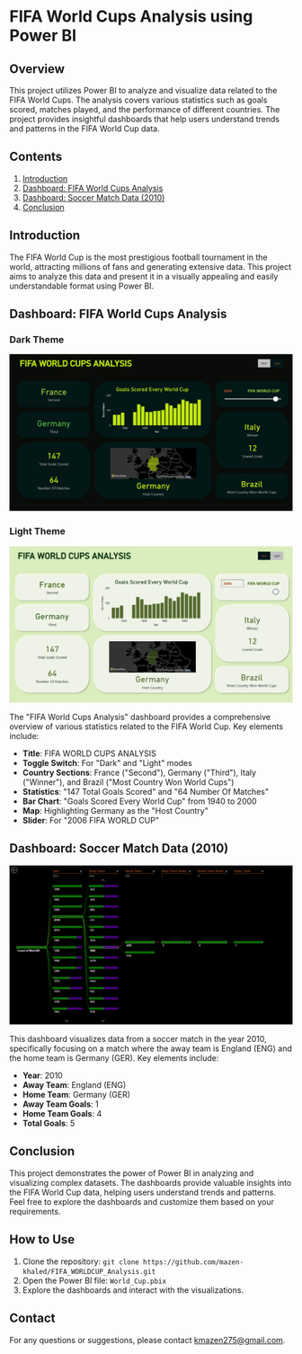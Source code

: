 # FIFA World Cups Analysis using Power BI

## Overview

This project utilizes Power BI to analyze and visualize data related to the FIFA World Cups. The analysis covers various statistics such as goals scored, matches played, and the performance of different countries. The project provides insightful dashboards that help users understand trends and patterns in the FIFA World Cup data.

## Contents

1. [Introduction](#introduction)
2. [Dashboard: FIFA World Cups Analysis](#dashboard-fifa-world-cups-analysis)
3. [Dashboard: Soccer Match Data (2010)](#dashboard-soccer-match-data-2010)
4. [Conclusion](#conclusion)

## Introduction

The FIFA World Cup is the most prestigious football tournament in the world, attracting millions of fans and generating extensive data. This project aims to analyze this data and present it in a visually appealing and easily understandable format using Power BI.

## Dashboard: FIFA World Cups Analysis

### Dark Theme

![FIFA World Cups Analysis - Dark Theme](screenshots/1.png)

### Light Theme

![FIFA World Cups Analysis - Light Theme](screenshots/2.png)

The "FIFA World Cups Analysis" dashboard provides a comprehensive overview of various statistics related to the FIFA World Cup. Key elements include:

- **Title**: FIFA WORLD CUPS ANALYSIS
- **Toggle Switch**: For "Dark" and "Light" modes
- **Country Sections**: France ("Second"), Germany ("Third"), Italy ("Winner"), and Brazil ("Most Country Won World Cups")
- **Statistics**: "147 Total Goals Scored" and "64 Number Of Matches"
- **Bar Chart**: "Goals Scored Every World Cup" from 1940 to 2000
- **Map**: Highlighting Germany as the "Host Country"
- **Slider**: For "2006 FIFA WORLD CUP"

## Dashboard: Soccer Match Data (2010)

![Soccer Match Data (2010)](screenshots/3.png)

This dashboard visualizes data from a soccer match in the year 2010, specifically focusing on a match where the away team is England (ENG) and the home team is Germany (GER). Key elements include:

- **Year**: 2010
- **Away Team**: England (ENG)
- **Home Team**: Germany (GER)
- **Away Team Goals**: 1
- **Home Team Goals**: 4
- **Total Goals**: 5

## Conclusion

This project demonstrates the power of Power BI in analyzing and visualizing complex datasets. The dashboards provide valuable insights into the FIFA World Cup data, helping users understand trends and patterns. Feel free to explore the dashboards and customize them based on your requirements.

## How to Use

1. Clone the repository: `git clone https://github.com/mazen-khaled/FIFA_WORLDCUP_Analysis.git`
2. Open the Power BI file: `World_Cup.pbix`
3. Explore the dashboards and interact with the visualizations.

## Contact

For any questions or suggestions, please contact kmazen275@gmail.com.
